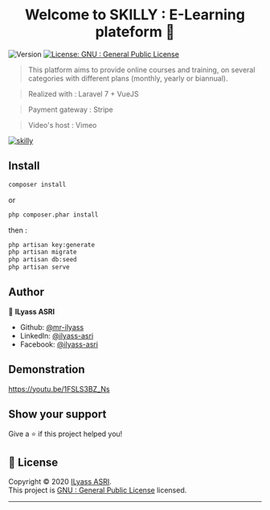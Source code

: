 <h1 align="center">Welcome to SKILLY : E-Learning plateform 👋</h1>
<p>
  <img alt="Version" src="https://img.shields.io/badge/version-1.0-blue.svg?cacheSeconds=2592000" />
  <a href="https://www.gnu.org/licenses/gpl-3.0.fr.html" target="_blank">
    <img alt="License: GNU : General Public License" src="https://img.shields.io/badge/License-GNU : General Public License-yellow.svg" />
  </a>
</p>

> This platform aims to provide online courses and training, on several categories with different plans (monthly, yearly or biannual).

> Realized with   : Laravel 7 + VueJS

> Payment gateway : Stripe

> Video's host    : Vimeo

[![skilly](https://user-images.githubusercontent.com/46675705/96336744-f0161b80-1079-11eb-81c7-eeb58a6c90ca.png)](https://www.youtube.com/watch?v=aDRHgv6dkuA)


## Install

```sh
composer install
```
or

```sh
php composer.phar install
```
then :

```sh
php artisan key:generate
php artisan migrate
php artisan db:seed
php artisan serve
```

## Author

👤 **ILyass ASRI**

* Github: [@mr-ilyass](https://github.com/mr-ilyass)
* LinkedIn: [@ilyass-asri](https://linkedin.com/in/ilyass-asri)
* Facebook: [@ilyass-asri](https://www.facebook.com/asr.ilyass)

## Demonstration

https://youtu.be/1FSLS3BZ_Ns



## Show your support

Give a ⭐️ if this project helped you!

## 📝 License

Copyright © 2020 [ILyass ASRI](https://github.com/mr-ilyass).<br />
This project is [GNU : General Public License](https://www.gnu.org/licenses/gpl-3.0.fr.html) licensed.

***
